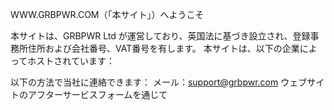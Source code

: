WWW.GRBPWR.COM（「本サイト」）へようこそ

本サイトは、GRBPWR Ltd が運営しており、英国法に基づき設立され、登録事務所住所および会社番号、VAT番号を有します。
本サイトは、以下の企業によってホストされています：

以下の方法で当社に連絡できます：
メール：[support@grbpwr.com](mailto:support@grbpwr.com)
ウェブサイトのアフターサービスフォームを通じて
